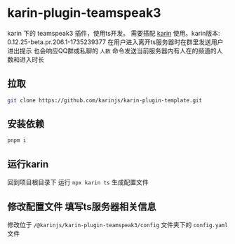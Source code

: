 # karin-plugin-teamspeak3

karin 下的 teamspeak3 插件，使用ts开发。
需要搭配 [karin](https://karin.fun/) 使用。karin版本: 0.12.25-beta.pr.206.1-1735239377
在用户进入离开ts服务器时在群里发送用户进出提示
也会响应QQ群或私聊的 `人数` 命令发送当前服务器内有人在的频道的人数和进入时长

## 拉取

```bash
git clone https://github.com/karinjs/karin-plugin-template.git
```

## 安装依赖

```bash
pnpm i
```

## 运行karin

回到项目根目录下 运行 `npx karin ts` 生成配置文件

## 修改配置文件 填写ts服务器相关信息

修改位于 `/@karinjs/karin-plugin-teamspeak3/config` 文件夹下的 `config.yaml` 文件

